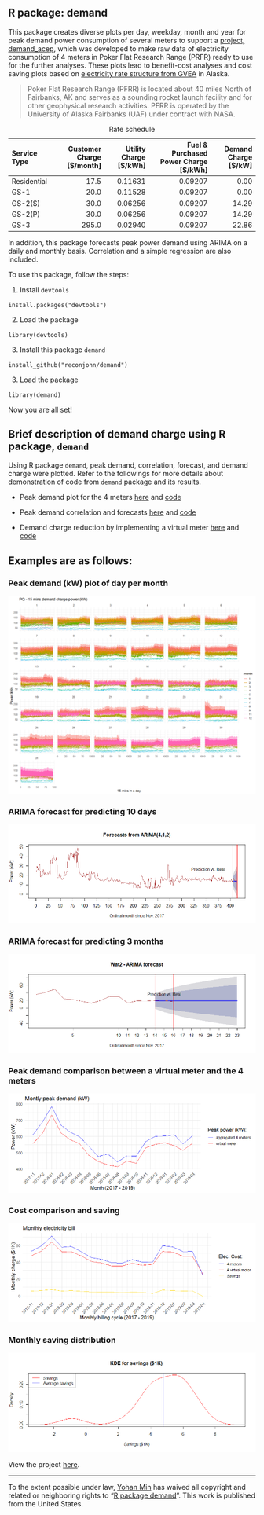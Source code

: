 ## R package: demand

This package creates diverse plots per day, weekday, month and year for peak demand power consumption of several meters to support a [project, demand_acep](https://github.com/demand-consults/demand_acep), which was developed to make raw data of electricity consumption of 4 meters in Poker Flat Research Range (PRFR) ready to use for the further analyses. These plots lead to benefit-cost analyses and cost saving plots based on [electricity rate structure from GVEA](http://www.gvea.com/rates/rates) in Alaska. 

> Poker Flat Research Range (PFRR) is located about 40 miles North of Fairbanks, AK and serves as a sounding rocket launch facility and for other geophysical research activities. PFRR is operated by the University of Alaska Fairbanks (UAF) under contract with NASA. 


<table class="table table-striped table-hover table-condensed" style="margin-left: auto; margin-right: auto;">
<caption>Rate schedule</caption>
 <thead>
  <tr>
   <th style="text-align:left;"> Service Type </th>
   <th style="text-align:right;"> Customer Charge [$/month] </th>
   <th style="text-align:right;"> Utility Charge [$/kWh] </th>
   <th style="text-align:right;"> Fuel &amp; Purchased Power Charge [$/kWh] </th>
   <th style="text-align:right;"> Demand Charge [$/kW] </th>
  </tr>
 </thead>
<tbody>
  <tr>
   <td style="text-align:left;"> Residential </td>
   <td style="text-align:right;"> 17.5 </td>
   <td style="text-align:right;"> 0.11631 </td>
   <td style="text-align:right;"> 0.09207 </td>
   <td style="text-align:right;"> 0.00 </td>
  </tr>
  <tr>
   <td style="text-align:left;"> GS-1 </td>
   <td style="text-align:right;"> 20.0 </td>
   <td style="text-align:right;"> 0.11528 </td>
   <td style="text-align:right;"> 0.09207 </td>
   <td style="text-align:right;"> 0.00 </td>
  </tr>
  <tr>
   <td style="text-align:left;"> GS-2(S) </td>
   <td style="text-align:right;"> 30.0 </td>
   <td style="text-align:right;"> 0.06256 </td>
   <td style="text-align:right;"> 0.09207 </td>
   <td style="text-align:right;"> 14.29 </td>
  </tr>
  <tr>
   <td style="text-align:left;"> GS-2(P) </td>
   <td style="text-align:right;"> 30.0 </td>
   <td style="text-align:right;"> 0.06256 </td>
   <td style="text-align:right;"> 0.09207 </td>
   <td style="text-align:right;"> 14.29 </td>
  </tr>
  <tr>
   <td style="text-align:left;"> GS-3 </td>
   <td style="text-align:right;"> 295.0 </td>
   <td style="text-align:right;"> 0.02940 </td>
   <td style="text-align:right;"> 0.09207 </td>
   <td style="text-align:right;"> 22.86 </td>
  </tr>
</tbody>
</table>


In addition, this package forecasts peak power demand using ARIMA on a daily and monthly basis. Correlation and a simple regression are also included. 



To use ths package, follow the steps:

1. Install `devtools`
```
install.packages("devtools")
```

2. Load the package 
```
library(devtools)
```

3. Install this package `demand`
```
install_github("reconjohn/demand")
```

3. Load the package 
```
library(demand)
```

Now you are all set!

## Brief description of demand charge using R package, `demand`

Using R package `demand`, peak demand, correlation, forecast, and demand charge were plotted. Refer to the followings for more details about demonstration of code from `demand` package and its results. 

* Peak demand plot for the 4 meters  [here](https://github.com/demand-consults/demand_acep/blob/master/demand/scripts/plots.md) and 
[code](https://github.com/demand-consults/demand_acep/blob/master/demand/scripts/plots.Rmd)

* Peak demand correlation and forecasts [here](https://github.com/demand-consults/demand_acep/blob/master/demand/scripts/forecast.md) and 
[code](https://github.com/demand-consults/demand_acep/blob/master/demand/scripts/forecast.Rmd)

* Demand charge reduction by implementing a virtual meter [here](https://github.com/demand-consults/demand_acep/blob/master/demand/scripts/charge_filled.md) and
[code](https://github.com/demand-consults/demand_acep/blob/master/demand/scripts/charge_filled.Rmd)


## Examples are as follows: 

### Peak demand (kW) plot of day per month
![](./scripts/plots_files/figure-html/unnamed-chunk-1-1.png)

### ARIMA forecast for predicting 10 days
![](./scripts/forecast_files/figure-html/unnamed-chunk-24-1.png)

### ARIMA forecast for predicting 3 months
![](./scripts/forecast_files/figure-html/unnamed-chunk-12-1.png)

### Peak demand comparison between a virtual meter and the 4 meters 
![](./scripts/charge_filled_files/figure-html/unnamed-chunk-1-1.png)

### Cost comparison and saving 
![](./scripts/charge_filled_files/figure-html/unnamed-chunk-7-1.png)

### Monthly saving distribution 
![](./scripts/charge_filled_files/figure-html/unnamed-chunk-8-1.png)


View the project [here](https://github.com/demand-consults/demand_acep).

---

To the extent possible under law,
[Yohan Min](https://github.com/reconjohn)
has waived all copyright and related or neighboring rights to
&ldquo;[R package demand](https://github.com/reconjohn/demand)&rdquo;.
This work is published from the United States.
